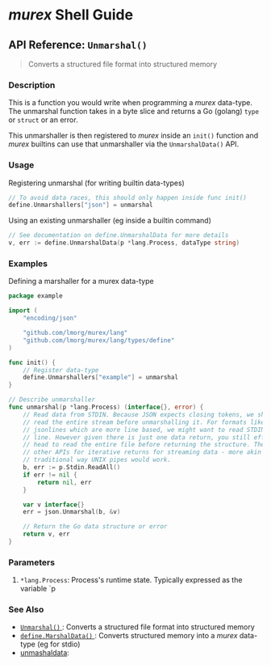 # _murex_ Shell Guide

## API Reference: `Unmarshal()` 

> Converts a structured file format into structured memory

### Description

This is a function you would write when programming a _murex_ data-type.
The unmarshal function takes in a byte slice and returns a Go (golang)
`type` or `struct` or an error.

This unmarshaller is then registered to _murex_ inside an `init()` function
and _murex_ builtins can use that unmarshaller via the `UnmarshalData()`
API.

### Usage

Registering unmarshal (for writing builtin data-types)

```go
// To avoid data races, this should only happen inside func init()
define.Unmarshallers["json"] = unmarshal
```

Using an existing unmarshaller (eg inside a builtin command)

```go
// See documentation on define.UnmarshalData for more details
v, err := define.UnmarshalData(p *lang.Process, dataType string)
```

### Examples

Defining a marshaller for a murex data-type

```go
package example

import (
	"encoding/json"

	"github.com/lmorg/murex/lang"
	"github.com/lmorg/murex/lang/types/define"
)

func init() {
	// Register data-type
	define.Unmarshallers["example"] = unmarshal
}

// Describe unmarshaller
func unmarshal(p *lang.Process) (interface{}, error) {
	// Read data from STDIN. Because JSON expects closing tokens, we should
	// read the entire stream before unmarshalling it. For formats like CSV or
	// jsonlines which are more line based, we might want to read STDIN line by
	// line. However given there is just one data return, you still effectively
	// head to read the entire file before returning the structure. There are
	// other APIs for iterative returns for streaming data - more akin to the
	// traditional way UNIX pipes would work.
	b, err := p.Stdin.ReadAll()
	if err != nil {
		return nil, err
	}

	var v interface{}
	err = json.Unmarshal(b, &v)

	// Return the Go data structure or error
	return v, err
}
```

### Parameters

1. `*lang.Process`: Process's runtime state. Typically expressed as the variable `p

### See Also

* [`Unmarshal()` ](../apis/unmarshal.md):
  Converts a structured file format into structured memory
* [`define.MarshalData()` ](../apis/marshaldata.md):
  Converts structured memory into a _murex_ data-type (eg for stdio)
* [unmashaldata](../apis/unmashaldata.md):
  